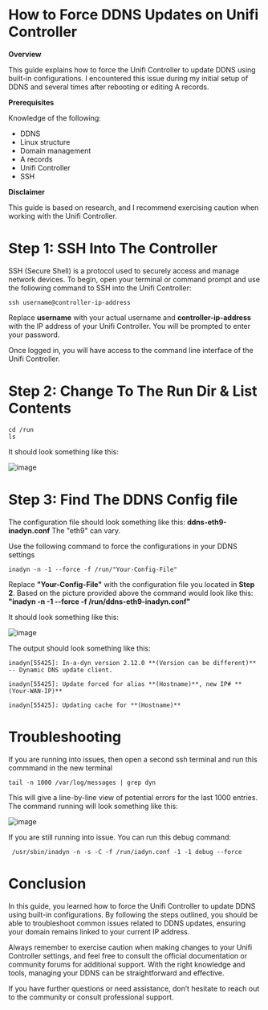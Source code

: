 # How to Force DDNS Updates on Unifi Controller
**Overview**

This guide explains how to force the Unifi Controller to update DDNS using built-in configurations. I encountered this issue during my initial setup of DDNS and several times after rebooting or editing A records.

**Prerequisites**

Knowledge of the following:
- DDNS
- Linux structure
- Domain management
- A records
- Unifi Controller
- SSH

**Disclaimer**

This guide is based on research, and I recommend exercising caution when working with the Unifi Controller.

# Step 1: SSH Into The Controller

SSH (Secure Shell) is a protocol used to securely access and manage network devices. To begin, open your terminal or command prompt and use the following command to SSH into the Unifi Controller:

    ssh username@controller-ip-address

Replace **username** with your actual username and **controller-ip-address** with the IP address of your Unifi Controller. You will be prompted to enter your password.

Once logged in, you will have access to the command line interface of the Unifi Controller.

# Step 2: Change To The Run Dir & List Contents

    cd /run
    ls

It should look something like this:

![image](https://github.com/user-attachments/assets/bc61c298-4572-4de0-8d9d-28da2fb9e506)

# Step 3: Find The DDNS Config file

The configuration file should look something like this: **ddns-eth9-inadyn.conf** The "eth9" can vary.

Use the following command to force the configurations in your DDNS settings

    inadyn -n -1 --force -f /run/"Your-Config-File"

Replace **"Your-Config-File"** with the configuration file you located in **Step 2**. Based on the picture provided above the command would look like this: **"inadyn -n -1 --force -f /run/ddns-eth9-inadyn.conf"**

It should look something like this:

![image](https://github.com/user-attachments/assets/39e9d85d-e3c3-44f5-b068-e72cc770153b)

The output should look something like this:

    inadyn[55425]: In-a-dyn version 2.12.0 **(Version can be different)** -- Dynamic DNS update client.
    
    inadyn[55425]: Update forced for alias **(Hostname)**, new IP# **(Your-WAN-IP)**
    
    inadyn[55425]: Updating cache for **(Hostname)**

# Troubleshooting

If you are running into issues, then open a second ssh terminal and run this commmand in the new terminal

    tail -n 1000 /var/log/messages | grep dyn

This will give a line-by-line view of potential errors for the last 1000 entries. The command running will look something like this:

![image](https://github.com/user-attachments/assets/d000f577-ce99-4313-8ccc-b523a268e4e0)

If you are still running into issue. You can run this debug command:

     /usr/sbin/inadyn -n -s -C -f /run/iadyn.conf -1 -1 debug --force

# Conclusion

In this guide, you learned how to force the Unifi Controller to update DDNS using built-in configurations. By following the steps outlined, you should be able to troubleshoot common issues related to DDNS updates, ensuring your domain remains linked to your current IP address.

Always remember to exercise caution when making changes to your Unifi Controller settings, and feel free to consult the official documentation or community forums for additional support. With the right knowledge and tools, managing your DDNS can be straightforward and effective.

If you have further questions or need assistance, don’t hesitate to reach out to the community or consult professional support.
